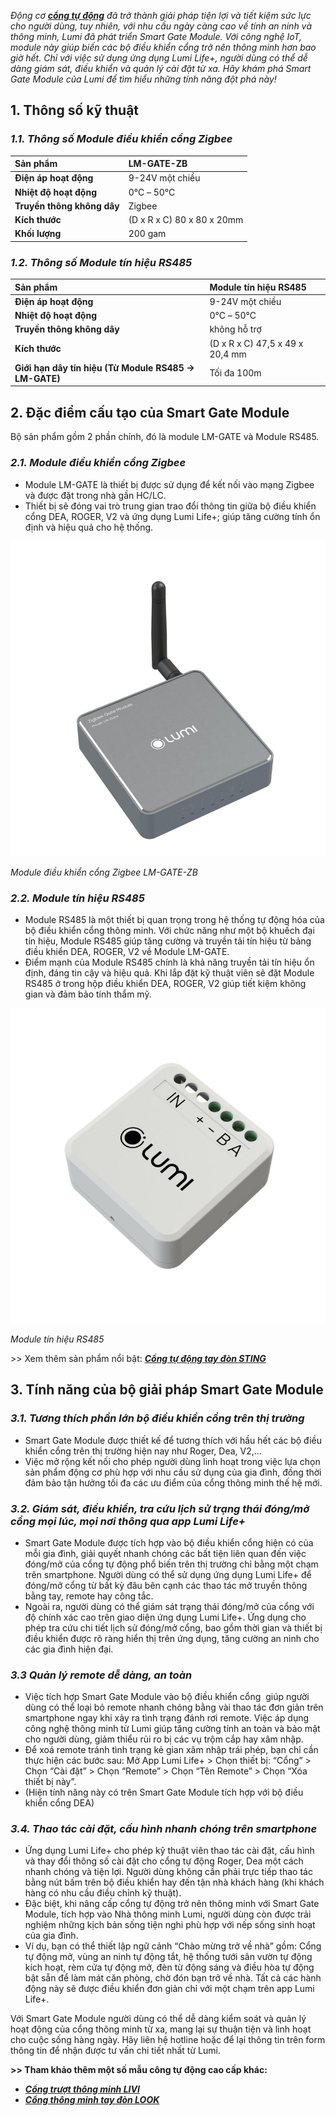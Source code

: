 ﻿*Động cơ [**cổng tự động**](https://lumi.vn/cong-tu-dong-thong-minh-lumi-dea.html) đã trở thành giải pháp tiện lợi và tiết kiệm sức lực cho người dùng, tuy nhiên, với nhu cầu ngày càng cao về tính an ninh và thông minh, Lumi đã phát triển Smart Gate Module. Với công nghệ IoT, module này giúp biến các bộ điều khiển cổng trở nên thông minh hơn bao giờ hết. Chỉ với việc sử dụng ứng dụng Lumi Life+, người dùng có thể dễ dàng giám sát, điều khiển và quản lý cài đặt từ xa. Hãy khám phá Smart Gate Module của Lumi để tìm hiểu những tính năng đột phá này!*
## **1. Thông số kỹ thuật**
### ***1.1. Thông số Module điều khiển cổng Zigbee***

|**Sản phẩm**|LM-GATE-ZB|
| :- | :- |
|**Điện áp hoạt động**|9-24V một chiều|
|**Nhiệt độ hoạt động**|0℃ – 50℃|
|**Truyền thông không dây**|Zigbee|
|**Kích thước**|(D x R x C) 80 x 80 x 20mm|
|**Khối lượng**|200 gam|
### ***1.2. Thông số Module tín hiệu RS485***

|**Sản phẩm**|Module tín hiệu RS485|
| :- | :- |
|**Điện áp hoạt động**|9-24V một chiều|
|**Nhiệt độ hoạt động**|0℃ – 50℃|
|**Truyền thông không dây**|không hỗ trợ|
|**Kích thước**|(D x R x C) 47,5 x 49 x 20,4 mm|
|**Giới hạn dây tín hiệu (Từ Module RS485 -> LM-GATE)**|Tối đa 100m|
## **2. Đặc điểm cấu tạo của Smart Gate Module**
Bộ sản phẩm gồm 2 phần chính, đó là module LM-GATE và Module RS485.
### ***2.1. Module điều khiển cổng Zigbee***
- Module LM-GATE là thiết bị được sử dụng để kết nối vào mạng Zigbee và được đặt trong nhà gần HC/LC.
- Thiết bị sẽ đóng vai trò trung gian trao đổi thông tin giữa bộ điều khiển cổng DEA, ROGER, V2 và ứng dụng Lumi Life+; giúp tăng cường tính ổn định và hiệu quả cho hệ thống.

![Module điều khiển cổng Zigbee LM-GATE-ZB](Aspose.Words.2db26949-35e4-4723-8ae9-6eca1497955a.001.jpeg)

*Module điều khiển cổng Zigbee LM-GATE-ZB*
### ***2.2. Module tín hiệu RS485***
- Module RS485 là một thiết bị quan trọng trong hệ thống tự động hóa của bộ điều khiển cổng thông minh. Với chức năng như một bộ khuếch đại tín hiệu, Module RS485 giúp tăng cường và truyền tải tín hiệu từ bảng điều khiển DEA, ROGER, V2 về Module LM-GATE.
- Điểm mạnh của Module RS485 chính là khả năng truyền tải tín hiệu ổn định, đáng tin cậy và hiệu quả. Khi lắp đặt kỹ thuật viên sẽ đặt Module RS485 ở trong hộp điều khiển DEA, ROGER, V2 giúp tiết kiệm không gian và đảm bảo tính thẩm mỹ.

![Module tín hiệu RS485](Aspose.Words.2db26949-35e4-4723-8ae9-6eca1497955a.002.jpeg)

*Module tín hiệu RS485*

\>> Xem thêm sản phẩm nổi bật: [***Cổng tự động tay đòn STING***](https://lumi.vn/san-pham/cong-tu-dong-tay-don-sting.html)
## **3. Tính năng của bộ giải pháp Smart Gate Module**
### ***3.1. Tương thích phần lớn bộ điều khiển cổng trên thị trường***
- Smart Gate Module được thiết kế để tương thích với hầu hết các bộ điều khiển cổng trên thị trường hiện nay như Roger, Dea, V2,…
- Việc mở rộng kết nối cho phép người dùng linh hoạt trong việc lựa chọn sản phẩm động cơ phù hợp với nhu cầu sử dụng của gia đình, đồng thời đảm bảo tận hưởng tối đa các ưu điểm của cổng thông minh thế hệ mới.
### ***3.2. Giám sát, điều khiển, tra cứu lịch sử trạng thái đóng/mở cổng mọi lúc, mọi nơi thông qua app Lumi Life+***
- Smart Gate Module được tích hợp vào bộ điều khiển cổng hiện có của mỗi gia đình, giải quyết nhanh chóng các bất tiện liên quan đến việc đóng/mở của cổng tự động phổ biến trên thị trường chỉ bằng một chạm trên smartphone. Người dùng có thể sử dụng ứng dụng Lumi Life+ để đóng/mở cổng từ bất kỳ đâu bên cạnh các thao tác mở truyền thông bằng tay, remote hay công tắc.
- Ngoài ra, người dùng có thể giám sát trạng thái đóng/mở của cổng với độ chính xác cao trên giao diện ứng dụng Lumi Life+. Ứng dụng cho phép tra cứu chi tiết lịch sử đóng/mở cổng, bao gồm thời gian và thiết bị điều khiển được rõ ràng hiển thị trên ứng dụng, tăng cường an ninh cho các gia đình hiện đại.  
### ***3.3 Quản lý remote dễ dàng, an toàn***
- Việc tích hợp Smart Gate Module vào bộ điều khiển cổng  giúp người dùng có thể loại bỏ remote nhanh chóng bằng vài thao tác đơn giản trên smartphone ngay khi xảy ra tình trạng đánh rơi remote. Việc áp dụng công nghệ thông minh từ Lumi giúp tăng cường tính an toàn và bảo mật cho người dùng, giảm thiểu rủi ro bị các vụ trộm cắp hay xâm nhập.
- Để xoá remote tránh tình trạng kẻ gian xâm nhập trái phép, bạn chỉ cần thực hiện các bước sau: Mở App Lumi Life+ > Chọn thiết bị: “Cổng” > Chọn “Cài đặt” > Chọn “Remote” > Chọn “Tên Remote” > Chọn “Xóa thiết bị này”.
- (Hiện tính năng này có trên Smart Gate Module tích hợp với bộ điều khiển cổng DEA)
### ***3.4. Thao tác cài đặt, cấu hình nhanh chóng trên smartphone***
- Ứng dụng Lumi Life+ cho phép kỹ thuật viên thao tác cài đặt, cấu hình và thay đổi thông số cài đặt cho cổng tự động Roger, Dea một cách nhanh chóng và tiện lợi. Người dùng không cần phải trực tiếp thao tác bằng nút bấm trên bộ điều khiển hay đến tận nhà khách hàng (khi khách hàng có nhu cầu điều chỉnh kỹ thuật).
- Đặc biệt, khi nâng cấp cổng tự động trở nên thông minh với Smart Gate Module, tích hợp vào Nhà thông minh Lumi, người dùng còn được trải nghiệm những kịch bản sống tiện nghi phù hợp với nếp sống sinh hoạt của gia đình.
- Ví dụ, bạn có thể thiết lập ngữ cảnh “Chào mừng trở về nhà” gồm: Cổng tự động mở, vùng an ninh tự động tắt, hệ thống tưới sân vườn tự động kích hoạt, rèm cửa tự động mở, đèn từ động sáng và điều hòa tự động bật sẵn để làm mát căn phòng, chờ đón bạn trở về nhà. Tất cả các hành động này sẽ được điều khiển đơn giản chỉ với một chạm trên app Lumi Life+.

Với Smart Gate Module người dùng có thể dễ dàng kiểm soát và quản lý hoạt động của cổng thông minh từ xa, mang lại sự thuận tiện và linh hoạt cho cuộc sống hàng ngày. Hãy liên hệ hotline hoặc để lại thông tin trên form thông tin để nhận được tư vấn chi tiết nhất từ Lumi.

**>> Tham khảo thêm một số mẫu công tự động cao cấp khác:**

- [***Cổng trượt thông minh LIVI***](https://lumi.vn/san-pham/cong-truot-tu-dong-livi.html)
- [***Cổng thông minh tay đòn LOOK***](https://lumi.vn/san-pham/cong-tu-dong-tay-don-look.html)
